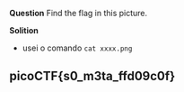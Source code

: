 __Question__
Find the flag in this picture.

__Solition__

- usei o comando `cat xxxx.png`

## picoCTF{s0_m3ta_ffd09c0f}
